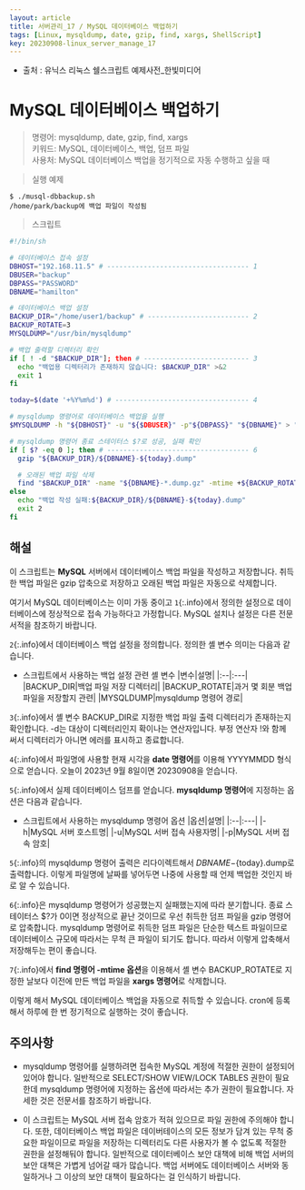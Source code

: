 ```yaml
---
layout: article
title: 서버관리_17 / MySQL 데이터베이스 백업하기
tags: [Linux, mysqldump, date, gzip, find, xargs, ShellScript]
key: 20230908-linux_server_manage_17
---
```


- 출처 : 유닉스 리눅스 쉘스크립트 예제사전_한빛미디어

# MySQL 데이터베이스 백업하기

> 명령어: mysqldump, date, gzip, find, xargs  
> 키워드: MySQL, 데이터베이스, 백업, 덤프 파일  
> 사용처: MySQL 데이터베이스 백업을 정기적으로 자동 수행하고 싶을 때    

> 실행 예제  

```
$ ./musql-dbbackup.sh
/home/park/backup에 백업 파일이 작성됨
```

> 스크립트

```bash
#!/bin/sh

# 데이터베이스 접속 설정
DBHOST="192.168.11.5" # ----------------------------------- 1
DBUSER="backup"
DBPASS="PASSWORD"
DBNAME="hamilton"

# 데이터베이스 백업 설정
BACKUP_DIR="/home/user1/backup" # ------------------------- 2
BACKUP_ROTATE=3
MYSQLDUMP="/usr/bin/mysqldump"

# 백업 출력할 디렉터리 확인
if [ ! -d "$BACKUP_DIR"]; then # -------------------------- 3
  echo "백업용 디렉터리가 존재하지 않습니다: $BACKUP_DIR" >&2
  exit 1
fi

today=$(date '+%Y%m%d') # --------------------------------- 4

# mysqldump 명령어로 데이터베이스 백업을 실행
$MYSQLDUMP -h "${DBHOST}" -u "${$DBUSER}" -p"${DBPASS}" "${DBNAME}" > "${BACKUP_DIR}/${DBNAME}-${today}.dump" # -- 5

# mysqldump 명령어 종료 스테이터스 $?로 성공, 실패 확인
if [ $? -eq 0 ]; then # ----------------------------------- 6
  gzip "${BACKUP_DIR}/${DBNAME}-${today}.dump"

  # 오래된 백업 파일 삭제
  find "$BACKUP_DIR" -name "${DBNAME}-*.dump.gz" -mtime +${BACKUP_ROTATE} | xargs rm -f # --- 7
else
  echo "백업 작성 실패:${BACKUP_DIR}/${DBNAME}-${today}.dump"
  exit 2
fi
```

## **해설**

이 스크립트는 **MySQL** 서버에서 데이터베이스 백업 파일을 작성하고 저장합니다. 취득한 백업 파일은 gzip 압축으로 저장하고 오래된 백업 파일은 자동으로 삭제합니다.

여기서 MySQL 데이터베이스는 이미 가동 중이고 `1`{:.info}에서 정의한 설정으로 데이터베이스에 정상적으로 접속 가능하다고 가정합니다. MySQL 설치나 설정은 다른 전문 서적을 참조하기 바랍니다.

`2`{:.info}에서 데이터베이스 백업 설정을 정의합니다. 정의한 셸 변수 의미는 다음과 같습니다.

- 스크립트에서 사용하는 백업 설정 관련 셸 변수
|변수|설명|
|:--|:---|
|BACKUP_DIR|백업 파일 저장 디렉터리|
|BACKUP_ROTATE|과거 몇 회분 백업 파일을 저장할지 관련|
|MYSQLDUMP|mysqldump 명령어 경로|

`3`{:.info}에서 셸 변수 BACKUP_DIR로 지정한 백업 파일 출력 디렉터리가 존재하는지 확인합니다. -d는 대상이 디렉터리인지 확이나는 연산자입니다. 부정 연산자 !와 함께 써서 디렉터리가 아니면 에러를 표시하고 종료합니다.

`4`{:.info}에서 파일명에 사용할 현재 시각을 **date 명령어**를 이용해 YYYYMMDD 형식으로 얻습니다. 오늘이 2023년 9월 8일이면 20230908을 얻습니다.

`5`{:.info}에서 실제 데이터베이스 덤프를 얻습니다. **mysqldump 명령어**에 지정하는 옵션은 다음과 같습니다.

- 스크립트에서 사용하는 mysqldump 명령어 옵션
|옵션|설명|
|:--|:---|
|-h|MySQL 서버 호스트명|
|-u|MySQL 서버 접속 사용자명|
|-p|MySQL 서버 접속 암호|

`5`{:.info}의 mysqldump 명령어 출력은 리다이렉트해서 ${DBNAME}-${today}.dump로 출력합니다. 이렇게 파일명에 날짜를 넣어두면 나중에 사용할 때 언제 백업한 것인지 바로 알 수 있습니다.

`6`{:.info}은 mysqldump 명령어가 성공했는지 실패했는지에 따라 분기합니다. 종료 스테이터스 $?가 0이면 정상적으로 끝난 것이므로 우선 취득한 덤프 파일을 gzip 명령어로 압축합니다. mysqldump 명령어로 취득한 덤프 파일은 단순한 텍스트 파일이므로 데이터베이스 규모에 따라서는 무척 큰 파일이 되기도 합니다. 따라서 이렇게 압축해서 저장해두는 편이 좋습니다.

`7`{:.info}에서 **find 명령어 -mtime 옵션**을 이용해서 셸 변수 BACKUP_ROTATE로 지정한 날보다 이전에 만든 백업 파일을 **xargs 명령어**로 삭제합니다.

이렇게 해서 MySQL 데이터베이스 백업을 자동으로 취득할 수 있습니다. cron에 등록해서 하루에 한 번 정기적으로 실행하는 것이 좋습니다.

## **주의사항**

- mysqldump 명령어를 실행하려면 접속한 MySQL 계정에 적절한 권한이 설정되어 있어야 합니다. 일반적으로 SELECT/SHOW VIEW/LOCK TABLES 권한이 필요한데 mysqldump 명령어에 지정하는 옵션에 따라서는 추가 권한이 필요합니다. 자세한 것은 전문서를 참조하기 바랍니다.

- 이 스크립트는 MySQL 서버 접속 암호가 적혀 있으므로 파일 권한에 주의해야 합니다. 또한, 데이터베이스 백업 파일은 데이버테이스의 모든 정보가 담겨 있는 무척 중요한 파일이므로 파일을 저장하는 디렉터리도 다른 사용자가 볼 수 없도록 적절한 권한을 설정해둬야 합니다. 일반적으로 데이터베이스 보안 대책에 비해 백업 서버의 보안 대책은 가볍게 넘어갈 때가 많습니다. 백업 서버에도 데이터베이스 서버와 동일하거나 그 이상의 보안 대책이 필요하다는 걸 인식하기 바랍니다.